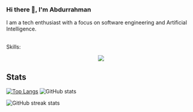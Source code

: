 ### Hi there 👋, I'm Abdurrahman

I am a tech enthusiast with a focus on software engineering and Artificial Intelligence.

<br/>
Skills:
<br/>

<p align="center">
  <a href="https://skillicons.dev">
    <img src="https://skillicons.dev/icons?i=react,angular,tailwindcss,html,css,javascript,ts,express,mongodb,nodejs,vite,firebase,c,python,bash,sass,less,git,vercel,webpack,postman,netlify,cpp,anaconda,md,regex,wordpress,figma" />
  </a>
</p>

## Stats

[![Top Langs](https://github-readme-stats.vercel.app/api/top-langs/?username=Bumblebig)](https://github.com/anuraghazra/github-readme-stats) ![GitHub stats](https://github-readme-stats.vercel.app/api?username=Bumblebig&show_icons=true)

![GitHub streak stats](https://github-readme-streak-stats.herokuapp.com/?user=Bumblebig)
